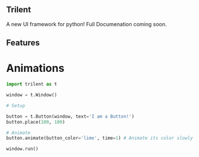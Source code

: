 ## Trilent
A new UI framework for python! Full Documenation coming soon.

## Features
# Animations
```python
import trilent as t

window = t.Window()

# Setup

button = t.Button(window, text='I am a Button!')
button.place(100, 100)

# Animate
button.animate(button_color='lime', time=1) # Animate its color slowly to lime, In 1 second.

window.run()
```

